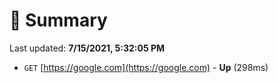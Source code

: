 # 📖 Summary
Last updated: **7/15/2021, 5:32:05 PM**

- `GET` [https://google.com](https://google.com) - **Up** (298ms)
